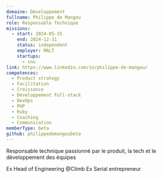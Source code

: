 ```yaml
---
domaine: Développement
fullname: Philippe de Mangou
role: Responsable Technique
missions:
  - start: 2024-05-15
    end: 2024-12-31
    status: independent
    employer: MALT
    startups:
      - snu
link: https://www.linkedin.com/in/philippe-de-mangou/
competences:
  - Product strategy
  - Facilitation
  - Croissance
  - Développement Full-stack
  - DevOps
  - PHP
  - Ruby
  - Coaching
  - Communication
memberType: beta
github: philippedemangoubeta
---
```

Responsable technique passionné par le produit, la tech et le développement des équipes

Ex Head of Engineering @Climb
Ex Serial entrepreneur 
